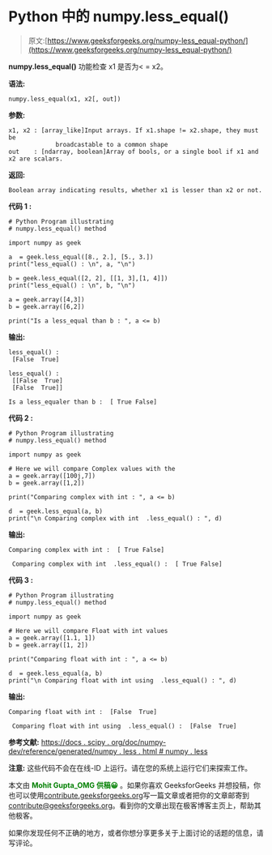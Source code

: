 # Python 中的 numpy.less_equal()

> 原文:[https://www.geeksforgeeks.org/numpy-less_equal-python/](https://www.geeksforgeeks.org/numpy-less_equal-python/)

**numpy.less_equal()** 功能检查 x1 是否为< = x2。

**语法:**

```
numpy.less_equal(x1, x2[, out])
```

**参数:**

```
x1, x2 : [array_like]Input arrays. If x1.shape != x2.shape, they must be 
             broadcastable to a common shape 
out    : [ndarray, boolean]Array of bools, or a single bool if x1 and x2 are scalars.

```

**返回:**

```
Boolean array indicating results, whether x1 is lesser than x2 or not.

```

**代码 1 :**

```
# Python Program illustrating
# numpy.less_equal() method

import numpy as geek 

a  = geek.less_equal([8., 2.], [5., 3.])
print("less_equal() : \n", a, "\n")

b = geek.less_equal([2, 2], [[1, 3],[1, 4]])
print("less_equal() : \n", b, "\n")

a = geek.array([4,3])
b = geek.array([6,2])

print("Is a less_equal than b : ", a <= b)
```

**输出:**

```
less_equal() : 
 [False  True] 

less_equal() : 
 [[False  True]
 [False  True]] 

Is a less_equaler than b :  [ True False]

```

**代码 2 :**

```
# Python Program illustrating
# numpy.less_equal() method

import numpy as geek 

# Here we will compare Complex values with the 
a = geek.array([100j,7])
b = geek.array([1,2])

print("Comparing complex with int : ", a <= b)

d  = geek.less_equal(a, b)
print("\n Comparing complex with int  .less_equal() : ", d)
```

**输出:**

```
Comparing complex with int :  [ True False]

 Comparing complex with int  .less_equal() :  [ True False]

```

**代码 3 :**

```
# Python Program illustrating
# numpy.less_equal() method

import numpy as geek 

# Here we will compare Float with int values
a = geek.array([1.1, 1])
b = geek.array([1, 2])

print("Comparing float with int : ", a <= b)

d  = geek.less_equal(a, b)
print("\n Comparing float with int using  .less_equal() : ", d)
```

**输出:**

```
Comparing float with int :  [False  True]

 Comparing float with int using  .less_equal() :  [False  True]

```

**参考文献:**
[https://docs . scipy . org/doc/numpy-dev/reference/generated/numpy . less . html # numpy . less](https://docs.scipy.org/doc/numpy-dev/reference/generated/numpy.less.html#numpy.less)

**注意:**
这些代码不会在在线-ID 上运行。请在您的系统上运行它们来探索工作。

本文由 <font color="green">**Mohit Gupta_OMG 供稿😀**</font> 。如果你喜欢 GeeksforGeeks 并想投稿，你也可以使用[contribute.geeksforgeeks.org](http://www.contribute.geeksforgeeks.org)写一篇文章或者把你的文章邮寄到 contribute@geeksforgeeks.org。看到你的文章出现在极客博客主页上，帮助其他极客。

如果你发现任何不正确的地方，或者你想分享更多关于上面讨论的话题的信息，请写评论。